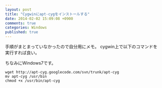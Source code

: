 ```yaml
---
layout: post
title: "Cygwinにapt-cygをインストールする"
date: 2014-02-02 15:09:08 +0900 
comments: true
categories: Windows
published: true
---
```


手順がまとまっていなかったので自分用にメモ。
cygwin上で以下のコマンドを実行すれば良い。

ちなみにWindows7です。

```
wget http://apt-cyg.googlecode.com/svn/trunk/apt-cyg
mv apt-cyg /usr/bin
chmod +x /usr/bin/apt-cyg
```
